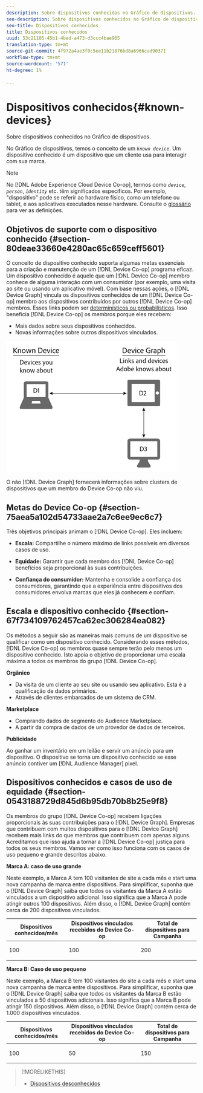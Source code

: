 ```yaml
---
description: Sobre dispositivos conhecidos no Gráfico de dispositivos.
seo-description: Sobre dispositivos conhecidos no Gráfico de dispositivos.
seo-title: Dispositivos conhecidos
title: Dispositivos conhecidos
uuid: 53c21105-45b1-4bed-a473-d3ccc4bae965
translation-type: tm+mt
source-git-commit: 4f972a4ae3f0c5ee11b21876bd8a6966cad90371
workflow-type: tm+mt
source-wordcount: '571'
ht-degree: 1%

---
```



# Dispositivos conhecidos{#known-devices}

Sobre dispositivos conhecidos no Gráfico de dispositivos.

No Gráfico de dispositivos, temos o conceito de um *`known device`*. Um dispositivo conhecido é um dispositivo que um cliente usa para interagir com sua marca.

>[!NOTE]
>
>No [!DNL Adobe Experience Cloud Device Co-op], termos como *`device`*, *`person`*, *`identity`* etc. têm significados específicos. Por exemplo, &quot;dispositivo&quot; pode se referir ao hardware físico, como um telefone ou tablet, e aos aplicativos executados nesse hardware. Consulte o [glossário](../glossary.md#glossgroup-0f47d7fbd76c4759801f565f341a386c) para ver as definições.

## Objetivos de suporte com o dispositivo conhecido {#section-80deae33660e4280ac65c659ceff5601}

O conceito de dispositivo conhecido suporta algumas metas essenciais para a criação e manutenção de um [!DNL Device Co-op] programa eficaz. Um dispositivo conhecido é aquele que um [!DNL Device Co-op] membro conhece de alguma interação com um consumidor (por exemplo, uma visita ao site ou usando um aplicativo móvel). Com base nessas ações, o [!DNL Device Graph] vincula os dispositivos conhecidos de um [!DNL Device Co-op] membro aos dispositivos contribuídos por outros [!DNL Device Co-op] membros. Esses links podem ser [determinísticos ou probabilísticos](../processes/links.md#concept-58bb7ab25f904f5f98d645e35205c931). Isso beneficia [!DNL Device Co-op] os membros porque eles recebem:

* Mais dados sobre seus dispositivos conhecidos.
* Novas informações sobre outros dispositivos vinculados.

![](assets/known-device.png)

O não [!DNL Device Graph] fornecerá informações sobre clusters de dispositivos que um membro do Device Co-op não viu.

## Metas do Device Co-op {#section-75aea5a102d54733aae2a7c6ee9ec6c7}

Três objetivos principais animam o [!DNL Device Co-op]. Eles incluem:

* **Escala:** Compartilhe o número máximo de links possíveis em diversos casos de uso.
* **Equidade:** Garantir que cada membro dos [!DNL Device Co-op] benefícios seja proporcional às suas contribuições.

* **Confiança do consumidor:** Mantenha e consolide a confiança dos consumidores, garantindo que a experiência entre dispositivos dos consumidores envolva marcas que eles já conhecem e confiam.

## Escala e dispositivo conhecido {#section-67f734109762457ca62ec306284ea082}

Os métodos a seguir são as maneiras mais comuns de um dispositivo se qualificar como um dispositivo conhecido. Considerando esses métodos, [!DNL Device Co-op] os membros quase sempre terão pelo menos um dispositivo conhecido. Isto apoia o objetivo de proporcionar uma escala máxima a todos os membros do grupo [!DNL Device Co-op].

**Orgânico**

* Da visita de um cliente ao seu site ou usando seu aplicativo. Esta é a qualificação de dados primários.
* Através de clientes embarcados de um sistema de CRM.

**Marketplace**

* Comprando dados de segmento do Audience Marketplace.
* A partir da compra de dados de um provedor de dados de terceiros.

**Publicidade**

Ao ganhar um inventário em um leilão e servir um anúncio para um dispositivo. O dispositivo se torna um dispositivo conhecido se esse anúncio contiver um [!DNL Audience Manager] pixel.

## Dispositivos conhecidos e casos de uso de equidade {#section-0543188729d845d6b95db70b8b25e9f8}

Os membros do grupo [!DNL Device Co-op] recebem ligações proporcionais às suas contribuições para o [!DNL Device Graph]. Empresas que contribuem com muitos dispositivos para o [!DNL Device Graph] recebem mais links do que membros que contribuem com apenas alguns. Acreditamos que isso ajuda a tornar a [!DNL Device Co-op] justiça para todos os seus membros. Vamos ver como isso funciona com os casos de uso pequeno e grande descritos abaixo.

**Marca A: caso de uso grande**

Neste exemplo, a Marca A tem 100 visitantes de site a cada mês e start uma nova campanha de marca entre dispositivos. Para simplificar, suponha que o [!DNL Device Graph] saiba que todos os visitantes da Marca A estão vinculados a um dispositivo adicional. Isso significa que a Marca A pode atingir outros 100 dispositivos. Além disso, o [!DNL Device Graph] contém cerca de 200 dispositivos vinculados.

<table id="table_78C38DC522F94BC38C1DB73740C058AC"> 
 <thead> 
  <tr> 
   <th colname="col1" class="entry"> Dispositivos conhecidos/mês </th> 
   <th colname="col2" class="entry"> Dispositivos vinculados recebidos do Device Co-op </th> 
   <th colname="col3" class="entry"> Total de dispositivos para Campanha </th> 
  </tr>
 </thead>
 <tbody> 
  <tr> 
   <td colname="col1"> <p>100 </p> </td> 
   <td colname="col2"> <p>100 </p> </td> 
   <td colname="col3"> <p>200 </p> </td> 
  </tr> 
 </tbody> 
</table>

**Marca B: Caso de uso pequeno**

Neste exemplo, a Marca B tem 100 visitantes do site a cada mês e start uma nova campanha de marca entre dispositivos. Para simplificar, suponha que o [!DNL Device Graph] saiba que todos os visitantes da Marca B estão vinculados a 50 dispositivos adicionais. Isso significa que a Marca B pode atingir 150 dispositivos. Além disso, o [!DNL Device Graph] contém cerca de 1.000 dispositivos vinculados.

<table id="table_A6C9CCF9C6564A89BA7060E075A8E73C"> 
 <thead> 
  <tr> 
   <th colname="col1" class="entry"> Dispositivos conhecidos/mês </th> 
   <th colname="col2" class="entry"> Dispositivos vinculados recebidos do Device Co-op </th> 
   <th colname="col3" class="entry"> Total de dispositivos para Campanha </th> 
  </tr>
 </thead>
 <tbody> 
  <tr> 
   <td colname="col1"> <p>100 </p> </td> 
   <td colname="col2"> <p>50 </p> </td> 
   <td colname="col3"> <p>150 </p> </td> 
  </tr> 
 </tbody> 
</table>

>[!MORELIKETHIS]
>
>* [Dispositivos desconhecidos](../processes/unknown-device.md#concept-95090d341cdc4c22ba4319d79d8f6e40)

